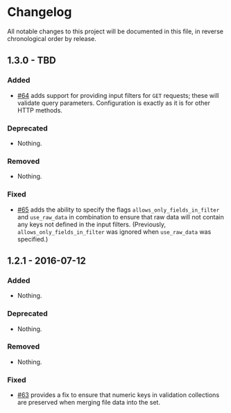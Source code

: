 # Changelog

All notable changes to this project will be documented in this file, in reverse chronological order by release.

## 1.3.0 - TBD

### Added

- [#64](https://github.com/zfcampus/zf-content-validation/pull/64) adds support
  for providing input filters for `GET` requests; these will validate query
  parameters. Configuration is exactly as it is for other HTTP methods.

### Deprecated

- Nothing.

### Removed

- Nothing.

### Fixed

- [#65](https://github.com/zfcampus/zf-content-validation/pull/65) adds the
  ability to specify the flags `allows_only_fields_in_filter` and `use_raw_data`
  in combination to ensure that raw data will not contain any keys not defined
  in the input filters. (Previously, `allows_only_fields_in_filter` was ignored
  when `use_raw_data` was specified.)

## 1.2.1 - 2016-07-12

### Added

- Nothing.

### Deprecated

- Nothing.

### Removed

- Nothing.

### Fixed

- [#63](https://github.com/zfcampus/zf-content-validation/pull/63) provides a
  fix to ensure that numeric keys in validation collections are preserved when
  merging file data into the set.
